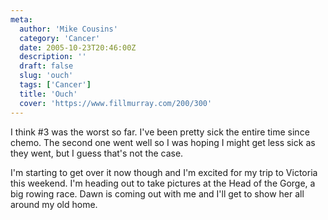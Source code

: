 ```yaml
---
meta:
  author: 'Mike Cousins'
  category: 'Cancer'
  date: 2005-10-23T20:46:00Z
  description: ''
  draft: false
  slug: 'ouch'
  tags: ['Cancer']
  title: 'Ouch'
  cover: 'https://www.fillmurray.com/200/300'
---
```


I think #3 was the worst so far. I've been pretty sick the entire time since
chemo. The second one went well so I was hoping I might get less sick as they
went, but I guess that's not the case.

I'm starting to get over it now though and I'm excited for my trip to Victoria
this weekend. I'm heading out to take pictures at the Head of the Gorge, a big
rowing race. Dawn is coming out with me and I'll get to show her all around my
old home.
